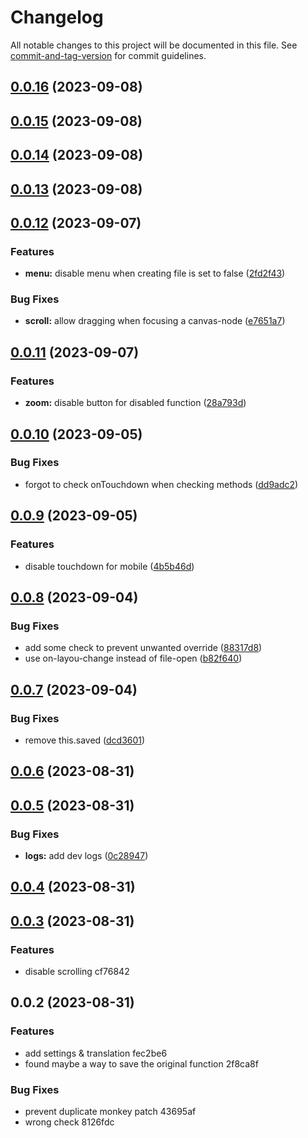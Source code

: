 # Changelog

All notable changes to this project will be documented in this file. See [commit-and-tag-version](https://github.com/absolute-version/commit-and-tag-version) for commit guidelines.

## [0.0.16](https://github.com/Lisandra-dev/obsidian-canvas-lock-camera/compare/0.0.15...0.0.16) (2023-09-08)

## [0.0.15](https://github.com/Lisandra-dev/obsidian-canvas-lock-camera/compare/0.0.14...0.0.15) (2023-09-08)

## [0.0.14](https://github.com/Lisandra-dev/obsidian-canvas-lock-camera/compare/0.0.13...0.0.14) (2023-09-08)

## [0.0.13](https://github.com/Lisandra-dev/obsidian-canvas-lock-camera/compare/0.0.12...0.0.13) (2023-09-08)

## [0.0.12](https://github.com/Lisandra-dev/obsidian-canvas-lock-camera/compare/0.0.11...0.0.12) (2023-09-07)


### Features

* **menu:** disable menu when creating file is set to false ([2fd2f43](https://github.com/Lisandra-dev/obsidian-canvas-lock-camera/commit/2fd2f437ac04f6b8537450982f685730e72d82c8))


### Bug Fixes

* **scroll:** allow dragging when focusing a canvas-node ([e7651a7](https://github.com/Lisandra-dev/obsidian-canvas-lock-camera/commit/e7651a730de7f7534056aff2e623c94665ddbae3))

## [0.0.11](https://github.com/Lisandra-dev/obsidian-canvas-lock-camera/compare/0.0.10...0.0.11) (2023-09-07)


### Features

* **zoom:** disable button for disabled function ([28a793d](https://github.com/Lisandra-dev/obsidian-canvas-lock-camera/commit/28a793dcee7edeb5ff553660f417a79e5110e598))

## [0.0.10](https://github.com/Lisandra-dev/obsidian-canvas-lock-camera/compare/0.0.9...0.0.10) (2023-09-05)


### Bug Fixes

* forgot to check onTouchdown when checking methods ([dd9adc2](https://github.com/Lisandra-dev/obsidian-canvas-lock-camera/commit/dd9adc2508a87b8454ca37d79446c83c017d8105))

## [0.0.9](https://github.com/Lisandra-dev/obsidian-canvas-lock-camera/compare/0.0.8...0.0.9) (2023-09-05)


### Features

* disable touchdown for mobile ([4b5b46d](https://github.com/Lisandra-dev/obsidian-canvas-lock-camera/commit/4b5b46d7bd686c25805491a51e32af8566e35950))

## [0.0.8](https://github.com/Lisandra-dev/obsidian-canvas-lock-camera/compare/0.0.7...0.0.8) (2023-09-04)


### Bug Fixes

* add some check to prevent unwanted override ([88317d8](https://github.com/Lisandra-dev/obsidian-canvas-lock-camera/commit/88317d8b69c8fc740c2f69737b2e0422dcc7da7d))
* use on-layou-change instead of file-open ([b82f640](https://github.com/Lisandra-dev/obsidian-canvas-lock-camera/commit/b82f6402e46f03ae6591889f502bd4d16190ab25))

## [0.0.7](https://github.com/Lisandra-dev/obsidian-canvas-lock-camera/compare/0.0.6...0.0.7) (2023-09-04)


### Bug Fixes

* remove this.saved ([dcd3601](https://github.com/Lisandra-dev/obsidian-canvas-lock-camera/commit/dcd3601bdcd9baa3d36a9e0608126dbdeb940a75))

## [0.0.6](https://github.com/Lisandra-dev/obsidian-canvas-lock-camera/compare/0.0.5...0.0.6) (2023-08-31)

## [0.0.5](https://github.com/Lisandra-dev/obsidian-canvas-lock-camera/compare/0.0.4...0.0.5) (2023-08-31)


### Bug Fixes

* **logs:** add dev logs ([0c28947](https://github.com/Lisandra-dev/obsidian-canvas-lock-camera/commit/0c28947f6595d407ebdb77de0ee63883cd4a1ee2))

## [0.0.4](///compare/0.0.3...0.0.4) (2023-08-31)

## [0.0.3](///compare/0.0.2...0.0.3) (2023-08-31)


### Features

* disable scrolling cf76842

## 0.0.2 (2023-08-31)


### Features

* add settings & translation fec2be6
* found maybe a way to save the original function 2f8ca8f


### Bug Fixes

* prevent duplicate monkey patch 43695af
* wrong check 8126fdc

